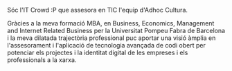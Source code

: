 Sóc l'IT Crowd :P que assesora en TIC l'equip d'Adhoc Cultura. 

Gràcies a la meva formació MBA, en Business, Economics, Management and Internet Related Business per la Universitat Pompeu Fabra de Barcelona i la meva dilatada trajectòria professional puc aportar una visió àmplia en l'assesorament i l'aplicació de tecnologia avançada de codi obert per potenciar els projectes i la identitat digital de les empreses i els professionals a la xarxa.
